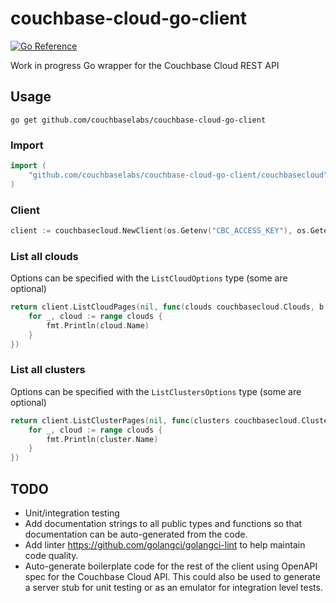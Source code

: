 # couchbase-cloud-go-client

[![Go Reference](https://pkg.go.dev/badge/github.com/couchbaselabs/couchbase-cloud-go-client.svg)](https://pkg.go.dev/github.com/couchbaselabs/couchbase-cloud-go-client)

Work in progress Go wrapper for the Couchbase Cloud REST API

## Usage

`go get github.com/couchbaselabs/couchbase-cloud-go-client`

### Import
```go
import (
    "github.com/couchbaselabs/couchbase-cloud-go-client/couchbasecloud"
)
```

### Client

```go
client := couchbasecloud.NewClient(os.Getenv("CBC_ACCESS_KEY"), os.Getenv("CBC_SECRET_KEY"))
```

### List all clouds
Options can be specified with the `ListCloudOptions` type (some are optional)
```go
return client.ListCloudPages(nil, func(clouds couchbasecloud.Clouds, b bool) bool {
    for _, cloud := range clouds {
        fmt.Println(cloud.Name)
    }
})
```

### List all clusters
Options can be specified with the `ListClustersOptions` type (some are optional)
```go
return client.ListClusterPages(nil, func(clusters couchbasecloud.Clusters, b bool) bool {
    for _, cloud := range clouds {
        fmt.Println(cluster.Name)
    }
})
```

## TODO

- Unit/integration testing
- Add documentation strings to all public types and functions so that documentation can be auto-generated from the code.
- Add linter https://github.com/golangci/golangci-lint to help maintain code quality.
- Auto-generate boilerplate code for the rest of the client using OpenAPI spec for the Couchbase Cloud API. This could 
  also be used to generate a server stub for unit testing or as an emulator for integration level tests.